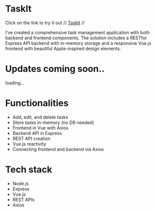 # TaskIt
Click on the link to try it out
// [TaskIt]([https://joshua-cb010958.github.io/TaskIt/](https://joshua-cb010958.github.io/TaskIt/)) //

I've created a comprehensive task management application with both backend and frontend components. The solution includes a RESTful Express API backend with in-memory storage and a responsive Vue.js frontend with beautiful Apple-inspired design elements.

# Updates coming soon..
loading...

# Functionalities
- Add, edit, and delete tasks
- Store tasks in-memory (no DB needed)
- Frontend in Vue with Axios
- Backend API in Express
- REST API creation
- Vue.js reactivity
- Connecting frontend and backend via Axios

# Tech stack
- Node.js 
- Express
- Vue.js
- REST APIs
- Axios
